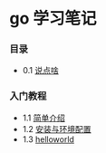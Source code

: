 # go 学习笔记
### 目录
- 0.1  [说点啥](preface.md)
### 入门教程
- 1.1 [简单介绍](1_1.md)
- 1.2 [安装与环境配置](1_2.md)
- 1.3 [helloworld](1_3.md)
